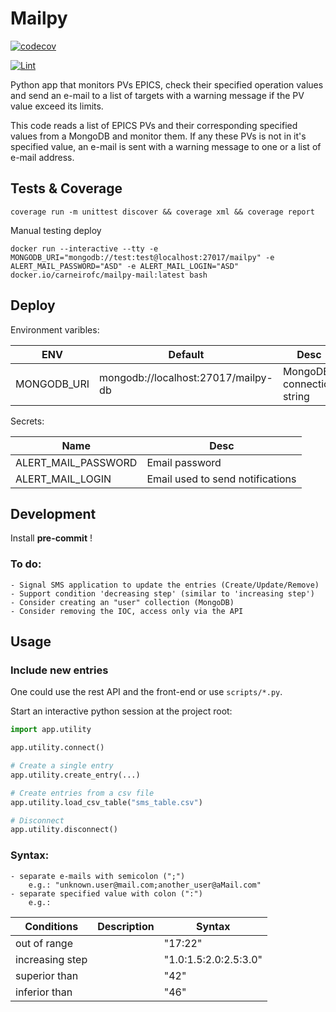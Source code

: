 # Mailpy


[![codecov](https://codecov.io/gh/carneirofc/mailpy-monitor/branch/master/graph/badge.svg?token=DRM1BMIO9G)](https://codecov.io/gh/carneirofc/mailpy-monitor)

[![Lint](https://github.com/carneirofc/mailpy-monitor/actions/workflows/lint.yml/badge.svg)](https://github.com/carneirofc/mailpy-monitor/actions/workflows/lint.yml)

Python app that monitors PVs EPICS, check their specified operation values and send an e-mail to a list of targets with a warning message if the PV value exceed its limits.

This code reads a list of EPICS PVs and their corresponding specified values
from a MongoDB and monitor them. If any these PVs is not in it's specified
value, an e-mail is sent with a warning message to one or a list of e-mail
address.

## Tests & Coverage
```
coverage run -m unittest discover && coverage xml && coverage report
```

Manual testing deploy

```
docker run --interactive --tty -e MONGODB_URI="mongodb://test:test@localhost:27017/mailpy" -e ALERT_MAIL_PASSWORD="ASD" -e ALERT_MAIL_LOGIN="ASD"  docker.io/carneirofc/mailpy-mail:latest bash
```

## Deploy

Environment varibles:

| ENV         | Default                             | Desc                      |
| ----------- | ----------------------------------- | ------------------------- |
| MONGODB_URI | mongodb://localhost:27017/mailpy-db | MongoDB connection string |

Secrets:

| Name                | Desc                             |
| ------------------- | -------------------------------- |
| ALERT_MAIL_PASSWORD | Email password                   |
| ALERT_MAIL_LOGIN    | Email used to send notifications |

## Development

Install **pre-commit** !

### To do:

    - Signal SMS application to update the entries (Create/Update/Remove)
    - Support condition 'decreasing step' (similar to 'increasing step')
    - Consider creating an "user" collection (MongoDB)
    - Consider removing the IOC, access only via the API

## Usage

### Include new entries

One could use the rest API and the front-end or use `scripts/*.py`.

Start an interactive python session at the project root:

```python
import app.utility

app.utility.connect()

# Create a single entry
app.utility.create_entry(...)

# Create entries from a csv file
app.utility.load_csv_table("sms_table.csv")

# Disconnect
app.utility.disconnect()

```

### Syntax:

    - separate e-mails with semicolon (";")
        e.g.: "unknown.user@mail.com;another_user@aMail.com"
    - separate specified value with colon (":")
        e.g.:

| Conditions      | Description | Syntax                |
| --------------- | ----------- | --------------------- |
| out of range    |             | "17:22"               |
| increasing step |             | "1.0:1.5:2.0:2.5:3.0" |
| superior than   |             | "42"                  |
| inferior than   |             | "46"                  |
